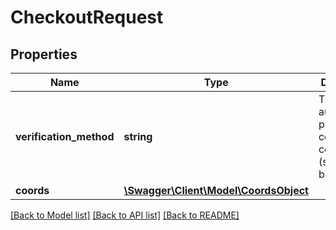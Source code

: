 # CheckoutRequest

## Properties
Name | Type | Description | Notes
------------ | ------------- | ------------- | -------------
**verification_method** | **string** | Tipo de autenticacao para confirmar a compra (senha, biometria) | [optional] 
**coords** | [**\Swagger\Client\Model\CoordsObject**](CoordsObject.md) |  | [optional] 

[[Back to Model list]](../../README.md#documentation-for-models) [[Back to API list]](../../README.md#documentation-for-api-endpoints) [[Back to README]](../../README.md)

